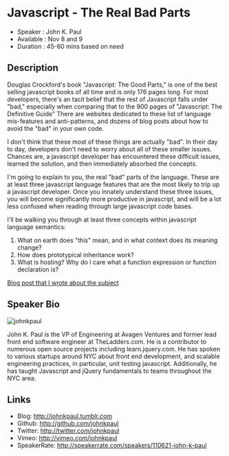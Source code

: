 Javascript - The Real Bad Parts
========================

* Speaker   : John K. Paul
* Available : Nov 8 and 9
* Duration  : 45-60 mins based on need

Description
-----------

Douglas Crockford's book "Javascript: The Good Parts," is one of the best selling javascript books of all time and is only 176 pages long.  For most developers, there's an tacit belief that the rest of Javascript falls under "bad," especially when comparing that to the 900 pages of "Javascript: The Definitive Guide"  There are websites dedicated to these list of language mis-features and anti-patterns, and dozens of blog posts about how to avoid the "bad" in your own code. 

I don't think that these most of these things are actually "bad". In their day to day, developers don't need to worry about all of these smaller issues. Chances are, a javascript developer has encountered these difficult issues, learned the solution, and then immediately absorbed the concepts.

I'm going to explain to you, the real "bad" parts of the language. These are at least three javascript language features that are the most likely to trip up a javascript developer.  Once you innately understand these three issues, you will become significantly more productive in javascript, and will be a lot less confused when reading through large javascript code bases. 

I'll be walking you through at least three concepts within javascript language semantics:
1. What on earth does "this" mean, and in what context does its meaning change?
2. How does prototypical inheritance work?
3. What is hosting? Why do I care what a function expression or function declaration is?

[Blog post that I wrote about the subject](http://johnkpaul.tumblr.com/post/20720951024/javascript-only-three-bad-parts)

Speaker Bio
-----------

![johnkpaul](https://secure.gravatar.com/avatar/eee585a10c1d7c4f1f30e28077ffa720?size=256)

John K. Paul is the VP of Engineering at Avagen Ventures and former lead front end software engineer at TheLadders.com.  He is a contributor to numerous open source projects including learn.jquery.com.  He has spoken to various startups around NYC about front end development, and scalable engineering practices, in particular, unit testing javascript. Additionally, he has taught Javascript and jQuery fundamentals to teams throughout the NYC area.

Links
-----

* Blog: http://johnkpaul.tumblr.com
* Github: http://github.com/johnkpaul
* Twitter: http://twitter.com/johnkpaul
* Vimeo: http://vimeo.com/johnkpaul
* SpeakerRate: http://speakerrate.com/speakers/110621-john-k-paul
